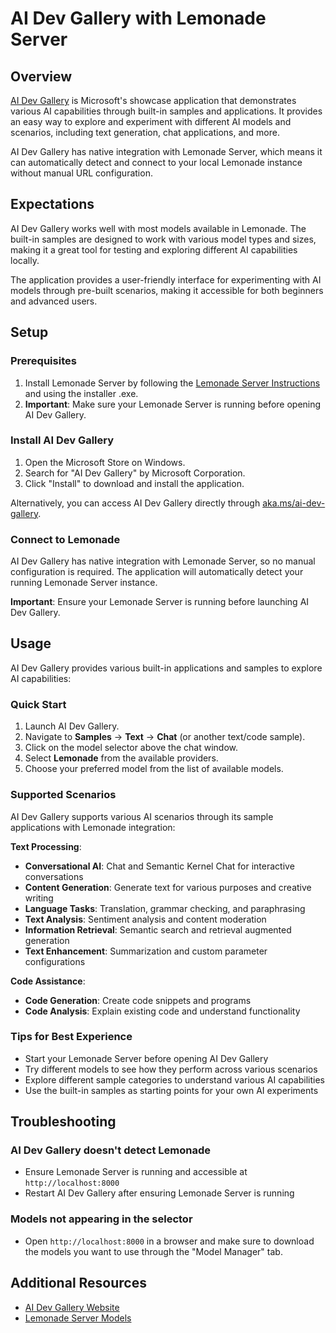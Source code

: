 # AI Dev Gallery with Lemonade Server

## Overview

[AI Dev Gallery](https://aka.ms/ai-dev-gallery) is Microsoft's showcase application that demonstrates various AI capabilities through built-in samples and applications. It provides an easy way to explore and experiment with different AI models and scenarios, including text generation, chat applications, and more.

AI Dev Gallery has native integration with Lemonade Server, which means it can automatically detect and connect to your local Lemonade instance without manual URL configuration.

## Expectations

AI Dev Gallery works well with most models available in Lemonade. The built-in samples are designed to work with various model types and sizes, making it a great tool for testing and exploring different AI capabilities locally.

The application provides a user-friendly interface for experimenting with AI models through pre-built scenarios, making it accessible for both beginners and advanced users.

## Setup

### Prerequisites

1. Install Lemonade Server by following the [Lemonade Server Instructions](../README.md) and using the installer .exe.
2. **Important**: Make sure your Lemonade Server is running before opening AI Dev Gallery.

### Install AI Dev Gallery

1. Open the Microsoft Store on Windows.
2. Search for "AI Dev Gallery" by Microsoft Corporation.
3. Click "Install" to download and install the application.

Alternatively, you can access AI Dev Gallery directly through [aka.ms/ai-dev-gallery](https://aka.ms/ai-dev-gallery).

### Connect to Lemonade

AI Dev Gallery has native integration with Lemonade Server, so no manual configuration is required. The application will automatically detect your running Lemonade Server instance.

**Important**: Ensure your Lemonade Server is running before launching AI Dev Gallery.

## Usage

AI Dev Gallery provides various built-in applications and samples to explore AI capabilities:

### Quick Start

1. Launch AI Dev Gallery.
2. Navigate to **Samples** → **Text** → **Chat** (or another text/code sample).
3. Click on the model selector above the chat window.
4. Select **Lemonade** from the available providers.
5. Choose your preferred model from the list of available models.

### Supported Scenarios

AI Dev Gallery supports various AI scenarios through its sample applications with Lemonade integration:

**Text Processing**:

- **Conversational AI**: Chat and Semantic Kernel Chat for interactive conversations
- **Content Generation**: Generate text for various purposes and creative writing
- **Language Tasks**: Translation, grammar checking, and paraphrasing
- **Text Analysis**: Sentiment analysis and content moderation
- **Information Retrieval**: Semantic search and retrieval augmented generation
- **Text Enhancement**: Summarization and custom parameter configurations

**Code Assistance**:

- **Code Generation**: Create code snippets and programs
- **Code Analysis**: Explain existing code and understand functionality


### Tips for Best Experience

- Start your Lemonade Server before opening AI Dev Gallery
- Try different models to see how they perform across various scenarios
- Explore different sample categories to understand various AI capabilities
- Use the built-in samples as starting points for your own AI experiments

## Troubleshooting

### AI Dev Gallery doesn't detect Lemonade

- Ensure Lemonade Server is running and accessible at `http://localhost:8000`
- Restart AI Dev Gallery after ensuring Lemonade Server is running

### Models not appearing in the selector

- Open `http://localhost:8000` in a browser and make sure to download the models you want to use through the "Model Manager" tab.

## Additional Resources

- [AI Dev Gallery Website](https://aka.ms/ai-dev-gallery)
- [Lemonade Server Models](../server_models.md)

<!--This file was originally licensed under Apache 2.0. It has been modified.
Modifications Copyright (c) 2025 AMD-->
